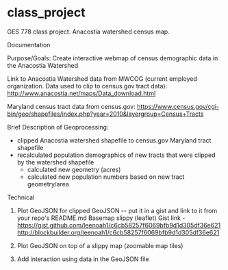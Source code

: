 # class_project
GES 778 class project. Anacostia watershed census map.

Documentation

Purpose/Goals: Create interactive webmap of census demographic data in the Anacostia Watershed

Link to Anacostia Watershed data from MWCOG (current employed organization.  Data used to clip to census.gov tract data): http://www.anacostia.net/maps/Data_download.html

Maryland census tract data from census.gov: https://www.census.gov/cgi-bin/geo/shapefiles/index.php?year=2010&layergroup=Census+Tracts

Brief Description of Geoprocessing:
- clipped Anacostia watershed shapefile to census.gov Maryland tract shapefile
- recalculated population demographics of new tracts that were clipped by the watershed shapefile 
    - calculated new geometry (acres)
    - calculated new population numbers based on new tract geometry/area
    
    
Technical

1. Plot GeoJSON for clipped GeoJSON -- put it in a gist and link to it from your repo's README.md
Basemap slippy (leaflet) Gist link  - https://gist.github.com/leenoah1/c6cb58257f6069bfb9d1d305df36e621
                                        http://blockbuilder.org/leenoah1/c6cb58257f6069bfb9d1d305df36e621

2. Plot GeoJSON on top of a slippy map (zoomable map tiles)
3. Add interaction using data in the GeoJSON file
